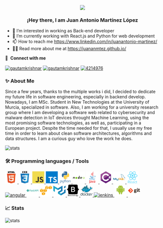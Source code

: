 <p align="center" width="300">
   <img align="center" width="200" src="https://raw.githubusercontent.com/JuananMtez/juananmtez.github.io/main/img/profile.png?token=GHSAT0AAAAAACFANJMRT32TW5IDN2WPEW4UZIA2KDQ" />
   <h3 align="center">¡Hey there, I am Juan Antonio Martínez López </h3>
</p>


- 👀 I’m interested in working as Back-end developer
- 🌱 I’m currently working with React.js and Python for web development
- 📫 How to reach me https://www.linkedin.com/in/juanantonio-martinez/
- 👨‍💻 Read more about me at https://juananmtez.github.io/

🔗 &nbsp;**Connect with me**
<p align="left">
<a href="https://juananmtez.github.io/" target="blank"><img align="center" src="https://www.svgrepo.com/show/294206/web-webpage.svg" alt="gautamkrishnar" height="30" width="40" /></a>
<a href="https://www.linkedin.com/in/juanantonio-martinez/" target="blank"><img align="center" src="https://raw.githubusercontent.com/rahuldkjain/github-profile-readme-generator/master/src/images/icons/Social/linked-in-alt.svg" alt="gautamkrishnar" height="30" width="40" /></a>
<a href="https://stackoverflow.com/users/19906802/juan-antonio-martinez-lopez" target="blank"><img align="center" src="https://raw.githubusercontent.com/rahuldkjain/github-profile-readme-generator/master/src/images/icons/Social/stack-overflow.svg" alt="4214976" height="30" width="40" /></a>

### ✨ About Me

Since a few years, thanks to the multiple works i did, I decided to dedicate my future life in software engineering, especially in backend develop. Nowadays, I am MSc. Student in New Technologies at the University of Murcia, specialized in software. Also, I am working for a university research group where I am developing a software web related to cybersecurity and malware detection in IoT devices throught Machine Learning, using the most promising software technologies, as well as, participating in a European project. Despite the time needed for that, I usually use my free time in order to learn about clean software architectures, algorithms and data structures. I am a curious guy who love the work he does.


![stats](https://github-readme-stats.vercel.app/api?username=JuananMtez&hide_title=true&show_icons=true&theme=radical)

### 🛠️ Programming languages / Tools
<p align="left"> 
  <a href="https://www.w3.org/html/" target="_blank"> <img src="https://raw.githubusercontent.com/devicons/devicon/master/icons/html5/html5-original-wordmark.svg" alt="html5" width="40" height="40"/> </a>
  <a href="https://www.w3schools.com/css/" target="_blank"> <img src="https://raw.githubusercontent.com/devicons/devicon/master/icons/css3/css3-original-wordmark.svg" alt="css3" width="40" height="40"/> </a>
  <a href="https://developer.mozilla.org/en-US/docs/Web/JavaScript" target="_blank"> <img src="https://raw.githubusercontent.com/devicons/devicon/master/icons/javascript/javascript-original.svg" alt="javascript" width="40" height="40"/> </a>
  <a href="https://www.typescriptlang.org/" target="_blank"> <img src="https://github.com/devicons/devicon/blob/master/icons/typescript/typescript-original.svg" alt="typescript" width="40" height="40"/> </a>
  <a href="https://www.python.org" target="_blank"> <img src="https://raw.githubusercontent.com/devicons/devicon/master/icons/python/python-original-wordmark.svg" alt="python" width="40" height="40"/> </a>
  <a href="https://nodejs.org" target="_blank"> <img src="https://raw.githubusercontent.com/devicons/devicon/master/icons/nodejs/nodejs-original-wordmark.svg" alt="nodejs" width="40" height="40"/> </a>
  <a href="https://www.java.com/es/" target="_blank"> <img src="https://raw.githubusercontent.com/devicons/devicon/master/icons/java/java-original-wordmark.svg" alt="nodejs" width="40" height="40"/> </
  <a href="https://learn.microsoft.com/en-us/dotnet/csharp/" target="_blank"> <img src="https://raw.githubusercontent.com/devicons/devicon/master/icons/csharp/csharp-original.svg" alt="csharp" width="40" height="40"/> </a>
  <a href="https://www.mysql.com/" target="_blank"> <img src="https://raw.githubusercontent.com/devicons/devicon/master/icons/mysql/mysql-original-wordmark.svg" alt="mysql" width="40" height="40"/> </a>
  <a href="https://reactjs.org/" target="_blank"> <img src="https://raw.githubusercontent.com/devicons/devicon/master/icons/react/react-original-wordmark.svg" alt="react" width="40" height="40"/> </a>
  <a href="https://angular.io" target="_blank"> <img src="https://angular.io/assets/images/logos/angular/angular.svg" alt="angular" width="40" height="40"/> </a>
  <a href="https://fastapi.tiangolo.com/" target="_blank"> <img src="https://raw.githubusercontent.com/devicons/devicon/master/icons/fastapi/fastapi-original-wordmark.svg" alt="fastapi" width="40" height="40"/> </a>
  <a href="https://aws.amazon.com" target="_blank"> <img src="https://raw.githubusercontent.com/devicons/devicon/master/icons/amazonwebservices/amazonwebservices-original.svg" alt="aws" width="40" height="40"/> </a>
  <a href="https://mui.com/" target="_blank"> <img src="https://raw.githubusercontent.com/devicons/devicon/55609aa5bd817ff167afce0d965585c92040787a/icons/materialui/materialui-original.svg" alt="aws" width="40" height="40"/> </a>
  <a href="https://getbootstrap.com" target="_blank"> <img src="https://raw.githubusercontent.com/devicons/devicon/master/icons/bootstrap/bootstrap-plain-wordmark.svg" alt="bootstrap" width="40" height="40"/> </a>
  <a href="https://www.docker.com/" target="_blank"> <img src="https://raw.githubusercontent.com/devicons/devicon/master/icons/docker/docker-original-wordmark.svg" alt="docker" width="40" height="40"/> </a>
  <a href="https://www.jenkins.io" target="_blank"> <img src="https://www.vectorlogo.zone/logos/jenkins/jenkins-icon.svg" alt="jenkins" width="40" height="40"/> </a>
  <a href="https://www.android.com/" target="_blank"> <img src="https://raw.githubusercontent.com/devicons/devicon/55609aa5bd817ff167afce0d965585c92040787a/icons/android/android-original-wordmark.svg" alt="android" width="40" height="40"/> </a>
  <a href="https://git-scm.com/" target="_blank"> <img src="https://raw.githubusercontent.com/devicons/devicon/55609aa5bd817ff167afce0d965585c92040787a/icons/git/git-original-wordmark.svg" alt="git" width="40" height="40"/> </a>


  
    
</p>

### 📈 Stats
![stats](https://github-readme-stats.vercel.app/api/top-langs/?username=JuananMtez&hide_progress=false&show_icons=true&theme=radical)

